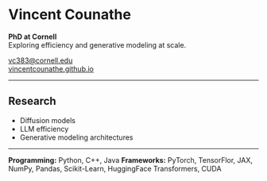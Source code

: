 # Vincent Counathe

**PhD at Cornell**  
Exploring efficiency and generative modeling at scale.

[vc383@cornell.edu](mailto:vc383@cornell.edu)  
[vincentcounathe.github.io](https://vincentcounathe.github.io)  

---

## Research
- Diffusion models
- LLM efficiency
- Generative modeling architectures

---

**Programming:** Python, C++, Java
**Frameworks:** PyTorch, TensorFlor, JAX, NumPy, Pandas, Scikit-Learn, HuggingFace Transformers, CUDA  